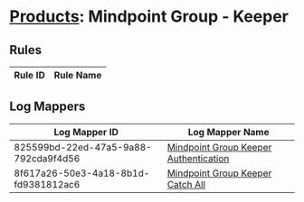 # [Products](README.md): Mindpoint Group - Keeper

## Rules

|Rule ID|Rule Name|
|----|----|


## Log Mappers

|Log Mapper ID|Log Mapper Name|
|----|----|
|825599bd-22ed-47a5-9a88-792cda9f4d56|[Mindpoint Group Keeper Authentication](../mappings/825599bd-22ed-47a5-9a88-792cda9f4d56.md)|
|8f617a26-50e3-4a18-8b1d-fd9381812ac6|[Mindpoint Group Keeper Catch All](../mappings/8f617a26-50e3-4a18-8b1d-fd9381812ac6.md)|


